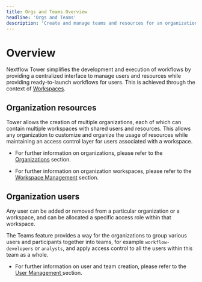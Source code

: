 ```yaml
---
title: Orgs and Teams Overview
headline: 'Orgs and Teams'
description: 'Create and manage teams and resources for an organization.'
---
```


# Overview

Nextflow Tower simplifies the development and execution of workflows by providing a centralized interface to manage users and resources while providing ready-to-launch workflows for users. This is achieved through the context of [Workspaces](../getting-started/workspace.md). 


## Organization resources

Tower allows the creation of multiple organizations, each of which can contain multiple workspaces with shared users and resources. This allows any organization to customize and organize the usage of resources while maintaining an access control layer for users associated with a workspace.

* For further information on organizations, please refer to the [Organizations](./organizations.md) section. 

* For further information on organization workspaces, please refer to the [Workspace Management](./workspace-management.md) section.

## Organization users

Any user can be added or removed from a particular organization or a workspace, and can be allocated a specific access role within that workspace. 

The Teams feature provides a way for the organizations to group various users and participants together into teams, for example `workflow-developers` or `analysts`, and apply access control to all the users within this team as a whole.

* For further information on user and team creation, please refer to the [User Management ](./organizations.md#Members) section.
